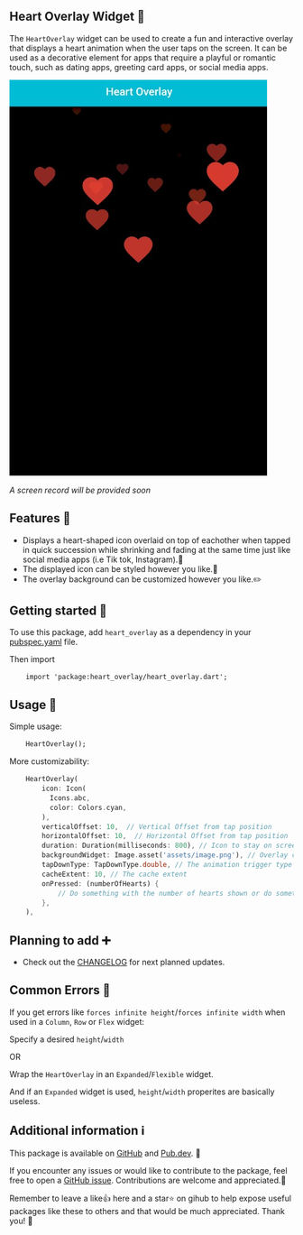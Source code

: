 <!--
    Name: John
    GitHub: https://github.com/JohnF17
-->
## Heart Overlay Widget 💖

The `HeartOverlay` widget can be used to create a fun and interactive overlay that displays a heart animation when the user taps on the screen. It can be used as a decorative element for apps that require a playful or romantic touch, such as dating apps, greeting card apps, or social media apps.

![screenshot of the app](example/screenshots/heartoverlay.jpg)

_A screen record will be provided soon_

## Features 🤩

- Displays a heart-shaped icon overlaid on top of eachother when tapped in quick succession while shrinking and fading at the same time just like social media apps (i.e Tik tok, Instagram).💖
- The displayed icon can be styled however you like.🤗
- The overlay background can be customized however you like.✏️

## Getting started 🤗

To use this package, add `heart_overlay` as a dependency in your <u>pubspec.yaml</u> file.

Then import
```
    import 'package:heart_overlay/heart_overlay.dart';
``` 

## Usage 🧐

Simple usage: 
```dart
    HeartOverlay();
```

More customizability:
```dart
    HeartOverlay(
        icon: Icon(
          Icons.abc,
          color: Colors.cyan,
        ),
        verticalOffset: 10,  // Vertical Offset from tap position
        horizontalOffset: 10,  // Horizontal Offset from tap position
        duration: Duration(milliseconds: 800), // Icon to stay on screen duration 
        backgroundWidget: Image.asset('assets/image.png'), // Overlay container background
        tapDownType: TapDownType.double, // The animation trigger type
        cacheExtent: 10, // The cache extent
        onPressed: (numberOfHearts) {
            // Do something with the number of hearts shown or do something whenever the icon appears
        },
    ),
```

## Planning to add ➕

- Check out the [CHANGELOG](example/screenshots/heartoverlay.jpg) for next planned updates.

## Common Errors 🐛

 If you get errors like `forces infinite height`/`forces infinite width`
 when used in a `Column`, `Row` or `Flex` widget:
 
 Specify a desired `height`/`width` 
 
 OR 
 
 Wrap the `HeartOverlay` in an `Expanded`/`Flexible` widget.

 And if an `Expanded` widget is used, `height`/`width` properites are basically useless.


## Additional information ℹ️

This package is available on [GitHub](https://github.com/JohnF17/heart_overlay) and [Pub.dev](https://pub.dev/packages/heart_overlay). 📃

If you encounter any issues or would like to contribute to the package, feel free to open a [GitHub issue](https://github.com/JohnF17/heart_overlay/issues). Contributions are welcome and appreciated.🙏

Remember to leave a like👍 here and a star⭐ on gihub to help expose useful packages like these to others and that would be much appreciated. Thank you! 🤗

<!-- ### Other Packages

- Project Board (Comming Soon) 
 
-->
